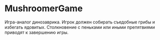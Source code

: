# MushroomerGame

Игра-аналог динозаврика.
Игрок должен собирать съедобные грибы и избегать ядовитых. 
Столкновение с пеньками или иными препятвиями приводят к завершению игры.
